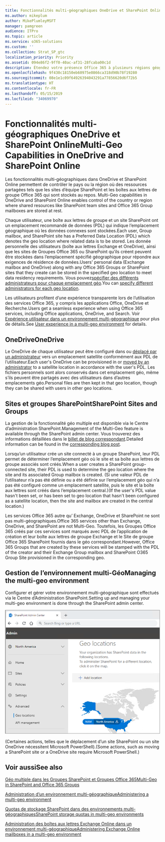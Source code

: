 ```yaml
---
title: Fonctionnalités multi-géographiques OneDrive et SharePoint Online
ms.author: mikeplum
author: MikePlumleyMSFT
manager: pamgreen
audience: ITPro
ms.topic: article
ms.service: o365-solutions
ms.custom: ''
ms.collection: Strat_SP_gtc
localization_priority: Priority
ms.assetid: 094e86f2-9ff0-40ac-af31-28fcaba00c1d
description: Étendez votre présence Office 365 à plusieurs régions géographiques grâce aux fonctionnalités multi-géographiques dans OneDrive Online.
ms.openlocfilehash: 9f430c18150eb60975e0866ca318d90b78f19280
ms.sourcegitcommit: 08e1e1c09f64926394043291a77856620d6f72b5
ms.translationtype: HT
ms.contentlocale: fr-FR
ms.lasthandoff: 05/15/2019
ms.locfileid: "34069970"
---
```

# <a name="multi-geo-capabilities-in-onedrive-and-sharepoint-online"></a><span data-ttu-id="3423b-103">Fonctionnalités multi-géographiques OneDrive et SharePoint Online</span><span class="sxs-lookup"><span data-stu-id="3423b-103">Multi-Geo Capabilities in OneDrive and SharePoint Online</span></span>

<span data-ttu-id="3423b-104">Les fonctionnalités multi-géographiques dans OneDrive et SharePoint Online permettent de contrôler le pays ou la région où des ressources partagées tels que les sites d’équipe SharePoint et les boîtes aux lettres de groupe Office 365 qui sont stockés au repos. </span><span class="sxs-lookup"><span data-stu-id="3423b-104">Multi-Geo capabilities in OneDrive and SharePoint Online enables control of the country or region where shared resources like SharePoint team sites and Office 365 Group mailboxes are stored at rest.</span></span>

<span data-ttu-id="3423b-105">Chaque utilisateur, une boîte aux lettres de groupe et un site SharePoint ont un emplacement recommandé de données (PDL) qui indique l’emplacement géographique où les données connexes sont stockées.</span><span class="sxs-lookup"><span data-stu-id="3423b-105">Each user, Group mailbox, and SharePoint site has a Preferred Data Location (PDL) which denotes the geo location where related data is to be stored.</span></span> <span data-ttu-id="3423b-106">Les donnée personnelle des utilisateurs (boîte aux lettres Exchange et OneDrive), ainsi que les sites de Groupes Office 365 ou SharePoint qu’ils créent peuvent être stockées dans l’emplacement spécifié géographique pour répondre aux exigences de résidence de données.</span><span class="sxs-lookup"><span data-stu-id="3423b-106">Users' personal data (Exchange mailbox and OneDrive) along with any Office 365 Groups or SharePoint sites that they create can be stored in the specified geo location to meet data residency requirements.</span></span> <span data-ttu-id="3423b-107">Vous pouvez[spécifier des différents administrateurs pour chaque emplacement géo](add-a-sharepoint-geo-admin.md).</span><span class="sxs-lookup"><span data-stu-id="3423b-107">You can [specify different administrators for each geo location](add-a-sharepoint-geo-admin.md).</span></span>

<span data-ttu-id="3423b-108">Les utilisateurs profitent d’une expérience transparente lors de l’utilisation des services Office 365, y compris les applications Office, OneDrive et Recherche.</span><span class="sxs-lookup"><span data-stu-id="3423b-108">Users get a seamless experience when using Office 365 services, including Office applications, OneDrive, and Search.</span></span> <span data-ttu-id="3423b-109">Voir [Expérience utilisateur dans un environnement multi-géographique](multi-geo-user-experience.md) pour plus de détails.</span><span class="sxs-lookup"><span data-stu-id="3423b-109">See [User experience in a multi-geo environment](multi-geo-user-experience.md) for details.</span></span>

## <a name="onedrive"></a><span data-ttu-id="3423b-110">OneDrive</span><span class="sxs-lookup"><span data-stu-id="3423b-110">OneDrive</span></span>

<span data-ttu-id="3423b-111">Le OneDrive de chaque utilisateur peut être configuré dans ou [déplacé par un administrateur](move-onedrive-between-geo-locations.md) vers un emplacement satellite conformément aux PDL de l’utilisateur.</span><span class="sxs-lookup"><span data-stu-id="3423b-111">Each user's OneDrive can be provisioned in or [moved by an administrator](move-onedrive-between-geo-locations.md) to a satellite location in accordance with the user's PDL.</span></span> <span data-ttu-id="3423b-112">Les fichiers personnels sont alors conservés dans cet emplacement géo, même s’ils peuvent être partagés avec des utilisateurs dans d’autres emplacements géo.</span><span class="sxs-lookup"><span data-stu-id="3423b-112">Personal files are then kept in that geo location, though they can be shared with users in other geo locations.</span></span>

## <a name="sharepoint-sites-and-groups"></a><span data-ttu-id="3423b-113">Sites et groupes SharePoint</span><span class="sxs-lookup"><span data-stu-id="3423b-113">SharePoint Sites and Groups</span></span>

<span data-ttu-id="3423b-114">La gestion de la fonctionnalité géo multiple est disponible via le Centre d’administration SharePoint.</span><span class="sxs-lookup"><span data-stu-id="3423b-114">Management of the Multi-Geo feature is available through the SharePoint admin center.</span></span> <span data-ttu-id="3423b-115">Vous trouverez des informations détaillées dans le [ billet de blog correspondant](https://techcommunity.microsoft.com/t5/Office-365-Blog/Now-available-Multi-Geo-in-SharePoint-and-Office-365-Groups/ba-p/263302).</span><span class="sxs-lookup"><span data-stu-id="3423b-115">Detailed information can be found in the [corresponding blog post](https://techcommunity.microsoft.com/t5/Office-365-Blog/Now-available-Multi-Geo-in-SharePoint-and-Office-365-Groups/ba-p/263302).</span></span>

<span data-ttu-id="3423b-116">Lorsqu’un utilisateur crée un site connecté à un groupe SharePoint, leur PDL permet de déterminer l’emplacement géo où le site et sa boîte aux lettres de groupe associés sont créés.</span><span class="sxs-lookup"><span data-stu-id="3423b-116">When a user creates a SharePoint group-connected site, their PDL is used to determine the geo location where the site and its associated Group mailbox is created.</span></span> <span data-ttu-id="3423b-117">(Si une valeur PDL de l’utilisateur n’a pas été définie ou a été définie sur l’emplacement géo qui n’a pas été configuré comme un emplacement satellite, puis le site et la boîte aux lettres sont créés dans l’emplacement central.)</span><span class="sxs-lookup"><span data-stu-id="3423b-117">(If the user's PDL value hasn't been set, or has been set to geo location that hasn't been configured as a satellite location, then the site and mailbox are created in the central location.)</span></span>

<span data-ttu-id="3423b-118">Les services Office 365 autre qu’ Exchange, OneDrive et SharePoint ne sont pas multi-géographiques.</span><span class="sxs-lookup"><span data-stu-id="3423b-118">Office 365 services other than Exchange, OneDrive, and SharePoint are not Multi-Geo.</span></span> <span data-ttu-id="3423b-119">Toutefois, les Groupes Office 365 créés par ces services sont marqués avec PDL de l’application de création et leur boîte aux lettres de groupe Exchange et le Site de groupe Office 365 SharePoint fournis dans le géo correspondant.</span><span class="sxs-lookup"><span data-stu-id="3423b-119">However, Office 365 Groups that are created by these services will be stamped with the PDL of the creator and their Exchange Group mailbox and SharePoint O365 Group Site provisioned in the corresponding geo.</span></span> 

## <a name="managing-the-multi-geo-environment"></a><span data-ttu-id="3423b-120">Gestion de l’environnement multi-Géo</span><span class="sxs-lookup"><span data-stu-id="3423b-120">Managing the multi-geo environment</span></span>

<span data-ttu-id="3423b-121">Configurer et gérer votre environnement multi-géographique sont effectués via le Centre d’Administration SharePoint.</span><span class="sxs-lookup"><span data-stu-id="3423b-121">Setting up and managing your multi-geo environment is done through the SharePoint admin center.</span></span> 

![Capture d’écran de la page emplacements géo dans le Centre d’Administration SharePoint](media/sharepoint-multi-geo-admin-center.png)

<span data-ttu-id="3423b-123">(Certaines actions, telles que le déplacement d’un site SharePoint ou un site OneDrive nécessitent Microsoft PowerShell).</span><span class="sxs-lookup"><span data-stu-id="3423b-123">(Some actions, such as moving a SharePoint site or a OneDrive site require Microsoft PowerShell.)</span></span>

## <a name="see-also"></a><span data-ttu-id="3423b-124">Voir aussi</span><span class="sxs-lookup"><span data-stu-id="3423b-124">See also</span></span>

[<span data-ttu-id="3423b-125">Géo multiple dans les Groupes SharePoint et Groupes Office 365</span><span class="sxs-lookup"><span data-stu-id="3423b-125">Multi-Geo in SharePoint and Office 365 Groups</span></span>](https://techcommunity.microsoft.com/t5/Office-365-Blog/Now-available-Multi-Geo-in-SharePoint-and-Office-365-Groups/ba-p/263302)

[<span data-ttu-id="3423b-126">Administration d’un environnement multi-géographique</span><span class="sxs-lookup"><span data-stu-id="3423b-126">Administering a multi-geo environment</span></span>](administering-a-multi-geo-environment.md)

[<span data-ttu-id="3423b-127">Quotas de stockage SharePoint dans des environnements multi-géographiques</span><span class="sxs-lookup"><span data-stu-id="3423b-127">SharePoint storage quotas in multi-geo environments</span></span>](sharepoint-multi-geo-storage-quota.md)

[<span data-ttu-id="3423b-128">Administration des boîtes aux lettres Exchange Online dans un environnement multi-géographique</span><span class="sxs-lookup"><span data-stu-id="3423b-128">Administering Exchange Online mailboxes in a multi-geo environment</span></span>](administering-exchange-online-multi-geo.md)
